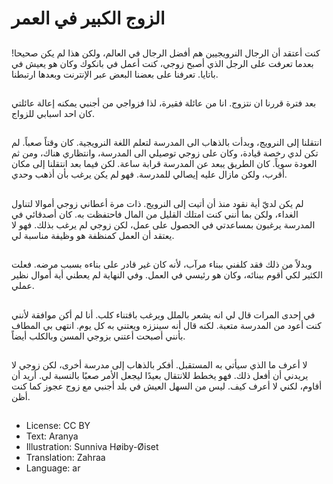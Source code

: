# الزوج الكبير في العمر

##
كنت أعتقد أن الرجال النرويجيين هم أفضل الرجال في العالم، ولكن هذا لم يكن صحيحا! بعدما تعرفت على الرجل الذي أصبح زوجي، كنت أعمل في بانكوك وكان هو يعيش في باتايا. تعرفنا على بعضنا البعض عبر الإنترنت وبعدها ارتبطنا.

##
بعد فترة قررنا ان نتزوج. انا من عائلة فقيرة، لذا فزواجي من أجنبي يمكنه إعالة عائلتي كان احد اسبابي للزواج.

##
انتقلنا إلى النرويج، وبدأت بالذهاب الى المدرسة لتعلم اللغة النرويجية. كان وقتاً صعباً. لم تكن لدي رخصة قيادة، وكان على زوجي توصيلي الى المدرسة، وانتظاري هناك، ومن ثم العودة سوياً. كان الطريق يبعد عن المدرسة قرابة ساعة. لكن فيما بعد انتقلنا إلى مكان أقرب، ولكن مازال عليه إيصالي للمدرسة. فهو لم يكن يرغب بأن أذهب وحدي.

##
لم يكن لديّ أية نقود منذ أن أتيت إلى النرويج. ذات مرة أعطاني زوجي أموالا لتناول الغداء، ولكن بما أنني كنت امتلك القليل من المال فاحتفظت به. كان أصدقائي في المدرسة يرغبون بمساعدتي في الحصول على عمل، لكن زوجي لم يرغب بذلك. فهو لا يعتقد أن العمل كمنظفة هو وظيفة مناسبة لي.

##
وبدلاً من ذلك فقد كلفني ببناء مرآب، لأنه كان غير قادر على بناءه بسبب مرضه. فعلت الكثير لكي أقوم ببنائه، وكان هو رئيسي في العمل. وفي النهاية لم يعطني أية أموال نظير عملي.

##
في إحدى المرات قال لي انه يشعر بالملل ويرغب باقتناء كلب. أنا لم أكن موافقة لأنني كنت أعود من المدرسة متعبة. لكنه قال أنه سينززه ويعتني به كل يوم. انتهى بي المطاف بأنني أصبحت أعتني بزوجي المسن وبالكلب أيضاً.

##
لا أعرف ما الذي سيأتي به المستقبل. أفكر بالذهاب إلى مدرسة أخرى، لكن زوجي لا يريدني أن أفعل ذلك. فهو يخطط للانتقال بعيدًا ليجعل الأمر صعبًا بالنسبة لي. أريد أن أقاوم، لكني لا أعرف كيف. ليس من السهل العيش في بلد أجنبي مع زوج عجوز كما كنت أظن.

##
* License: CC BY
* Text: Aranya
* Illustration: Sunniva Høiby-Øiset
* Translation: Zahraa
* Language: ar
